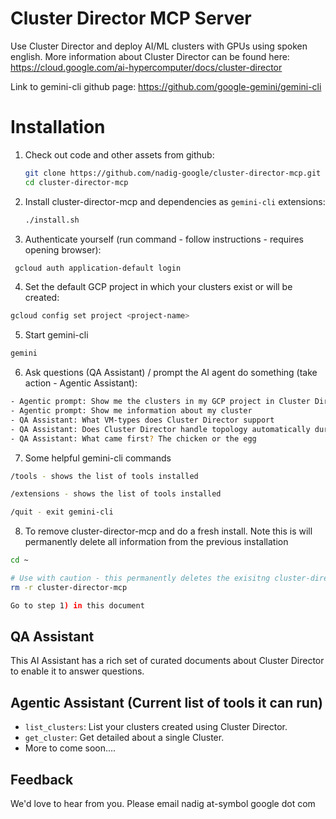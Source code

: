 # Cluster Director MCP Server

Use Cluster Director and deploy AI/ML clusters with GPUs using spoken english. More information about Cluster Director can be found here: https://cloud.google.com/ai-hypercomputer/docs/cluster-director

Link to gemini-cli github page: https://github.com/google-gemini/gemini-cli

# Installation

1.  Check out code and other assets from github:
    ```sh
    git clone https://github.com/nadig-google/cluster-director-mcp.git
    cd cluster-director-mcp
    ```

2.  Install cluster-director-mcp and dependencies as `gemini-cli` extensions:
    ```sh
    ./install.sh
    ```   

3. Authenticate yourself (run command - follow instructions - requires opening browser):
  ```sh
   gcloud auth application-default login
  ```
  
4. Set the default GCP project in which your clusters exist or will be created:
  ```sh
  gcloud config set project <project-name>
  ```

5. Start gemini-cli
  ```sh
  gemini
  ```

6. Ask questions (QA Assistant) / prompt the AI agent do something (take action - Agentic Assistant):
  ```sh
  - Agentic prompt: Show me the clusters in my GCP project in Cluster Director
  - Agentic prompt: Show me information about my cluster
  - QA Assistant: What VM-types does Cluster Director support
  - QA Assistant: Does Cluster Director handle topology automatically during cluster creation
  - QA Assistant: What came first? The chicken or the egg
  ```

7. Some helpful gemini-cli commands
  ```sh
  /tools - shows the list of tools installed
  ```

  ```sh
  /extensions - shows the list of tools installed
  ```

  ```sh
  /quit - exit gemini-cli
  ```

8. To remove cluster-director-mcp and do a fresh install. Note this is will permanently delete all information from the previous installation
  ```sh
  cd ~
  ```

  ```sh
  # Use with caution - this permanently deletes the exisitng cluster-director-mcp folder
  rm -r cluster-director-mcp
  ```

  ```sh
  Go to step 1) in this document
  ```

## QA Assistant

This AI Assistant has a rich set of curated documents about Cluster Director to enable it to answer questions.

## Agentic Assistant (Current list of tools it can run)

- `list_clusters`: List your clusters created using Cluster Director.
- `get_cluster`: Get detailed about a single Cluster.
- More to come soon....

## Feedback
We'd love to hear from you. Please email nadig at-symbol google dot com 



